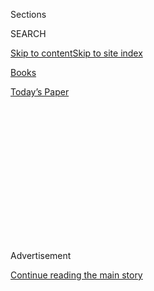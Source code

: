 <div id="app">

<div>

<div>

<div>

<div class="NYTAppHideMasthead css-1q2w90k e1suatyy0">

<div class="section css-ui9rw0 e1suatyy2">

<div class="css-eph4ug er09x8g0">

<div class="css-6n7j50">

</div>

<span class="css-1dv1kvn">Sections</span>

<div class="css-10488qs">

<span class="css-1dv1kvn">SEARCH</span>

</div>

[Skip to content](#site-content)[Skip to site
index](#site-index)

</div>

<div id="masthead-section-label" class="css-1wr3we4 eaxe0e00">

[Books](https://www.nytimes.com/section/books)

</div>

<div class="css-10698na e1huz5gh0">

</div>

</div>

<div id="masthead-bar-one" class="section hasLinks css-15hmgas e1csuq9d3">

<div class="css-uqyvli e1csuq9d0">

</div>

<div class="css-1uqjmks e1csuq9d1">

</div>

<div class="css-9e9ivx">

[](https://myaccount.nytimes.com/auth/login?response_type=cookie&client_id=vi)

</div>

<div class="css-1bvtpon e1csuq9d2">

[Today’s
Paper](https://www.nytimes.com/section/todayspaper)

</div>

</div>

</div>

</div>

<div data-aria-hidden="false">

<div id="site-content" data-role="main">

<div>

<div class="css-1aor85t" style="opacity:0.000000001;z-index:-1;visibility:hidden">

<div class="css-1hqnpie">

<div class="css-epjblv">

<span class="css-17xtcya">[Books](/section/books)</span><span class="css-x15j1o">|</span><span class="css-fwqvlz">Charles
Webb, Elusive Author of ‘The Graduate,’ Dies at
81</span>

</div>

<div class="css-k008qs">

<div class="css-1iwv8en">

<span class="css-18z7m18"></span>

<div>

</div>

</div>

<span class="css-1n6z4y">https://nyti.ms/2NB5yAh</span>

<div class="css-1705lsu">

<div class="css-4xjgmj">

<div class="css-4skfbu" data-role="toolbar" data-aria-label="Social Media Share buttons, Save button, and Comments Panel with current comment count" data-testid="share-tools">

  - 
  - 
  - 
  - 
    
    <div class="css-6n7j50">
    
    </div>

  - 

</div>

</div>

</div>

</div>

</div>

</div>

<div id="NYT_TOP_BANNER_REGION" class="css-13pd83m">

</div>

<div id="top-wrapper" class="css-1sy8kpn">

<div id="top-slug" class="css-l9onyx">

Advertisement

</div>

[Continue reading the main
story](#after-top)

<div class="ad top-wrapper" style="text-align:center;height:100%;display:block;min-height:250px">

<div id="top" class="place-ad" data-position="top" data-size-key="top">

</div>

</div>

<div id="after-top">

</div>

</div>

<div>

<div id="sponsor-wrapper" class="css-1hyfx7x">

<div id="sponsor-slug" class="css-19vbshk">

Supported by

</div>

[Continue reading the main
story](#after-sponsor)

<div id="sponsor" class="ad sponsor-wrapper" style="text-align:center;height:100%;display:block">

</div>

<div id="after-sponsor">

</div>

</div>

<div class="css-186x18t">

</div>

<div class="css-1vkm6nb ehdk2mb0">

# Charles Webb, Elusive Author of ‘The Graduate,’ Dies at 81

</div>

His novel was turned into an era-defining movie, but he was never
comfortable with its success, and he chose to live in poverty.

<div class="css-79elbk" data-testid="photoviewer-wrapper">

<div class="css-z3e15g" data-testid="photoviewer-wrapper-hidden">

</div>

<div class="css-1a48zt4 ehw59r15" data-testid="photoviewer-children">

![<span class="css-16f3y1r e13ogyst0" data-aria-hidden="true">The author
Charles Webb in an undated photo with his wife, Eve Rudd, who adopted
the name Fred. His novel “The Graduate” was the basis of the hit 1967
film.</span><span class="css-cnj6d5 e1z0qqy90" itemprop="copyrightHolder"><span class="css-1ly73wi e1tej78p0">Credit...</span><span><span>Andrew
Hasson/Alamy</span></span></span>](https://static01.nyt.com/images/2020/06/29/obituaries/26Webb1/26Webb1-articleLarge.jpg?quality=75&auto=webp&disable=upscale)

</div>

</div>

<div class="css-18e8msd">

<div class="css-vp77d3 epjyd6m0">

<div class="css-hus3qt ey68jwv0" data-aria-hidden="true">

[![John
Leland](https://static01.nyt.com/images/2018/02/20/multimedia/author-john-leland/author-john-leland-thumbLarge.jpg
"John Leland")](https://www.nytimes.com/by/john-leland)

</div>

<div class="css-1baulvz">

By [<span class="css-1baulvz last-byline" itemprop="name">John
Leland</span>](https://www.nytimes.com/by/john-leland)

</div>

</div>

  - 
    
    <div class="css-ld3wwf e16638kd2">
    
    June 28,
    2020
    
    </div>

  - 
    
    <div class="css-4xjgmj">
    
    <div class="css-d8bdto" data-role="toolbar" data-aria-label="Social Media Share buttons, Save button, and Comments Panel with current comment count" data-testid="share-tools">
    
      - 
      - 
      - 
      - 
        
        <div class="css-6n7j50">
        
        </div>
    
      - 
    
    </div>
    
    </div>

</div>

</div>

<div class="section meteredContent css-1r7ky0e" name="articleBody" itemprop="articleBody">

<div class="css-1fanzo5 StoryBodyCompanionColumn">

<div class="css-53u6y8">

Charles Webb, who wrote the 1963 novel “The Graduate,” the basis for the
hit 1967 film, and then spent decades running from its success, died on
June 16 in East Sussex, England. He was 81.

A spokesman for his son John confirmed the death, in a hospital, but did
not specify the cause.

Mr. Webb’s novel, written shortly after college and based largely on his
relationship with his wife, Eve Rudd, was made into an era-defining
film, directed by Mike Nichols and starring Dustin Hoffman and Anne
Bancroft, that gave voice to a generation’s youthful rejection of
materialism. Mr. Webb and his wife, both born into privilege, carried
that rejection well beyond youth, choosing to live in poverty and giving
away whatever money came their way, even as the movie’s acclaim
continued to follow them.

“My whole life has been measured by it,” he told the British newspaper
The Telegraph in 2007, when the couple were living in a drab hotel room
paid for by British social services.

Mr. Webb published eight books, including a sequel to “The Graduate,”
“Home School” (2007), in which the main characters, Benjamin and
Elaine, are grown up and teaching their children themselves. He agreed
to publish it only to pay off a 30,000-pound debt, said Jack Malvern, a
Times of London reporter who was friendly with Mr. Webb and helped with
that deal.

</div>

</div>

<div class="css-1fanzo5 StoryBodyCompanionColumn">

<div class="css-53u6y8">

“He had a very odd relationship with money,” said Caroline Dawnay, who
was briefly Mr. Webb’s agent in the early 2000s when his novel “New
Cardiff” was made into the 2003 movie [“Hope
Springs,”](https://www.youtube.com/watch?v=HExTPHMoxr4) starring Colin
Firth. “He never wanted any. He had an anarchist view of the
relationship between humanity and money.”

He gave away homes, paintings, his inheritance, even his royalties from
“The Graduate,” which became a million-seller after the movie’s
success, to the benefit of the Anti-Defamation League. He awarded his
10,000-pound payout from “Hope Springs” as a prize to a performance
artist named Dan Shelton, who had mailed himself to the Tate Modern in a
cardboard box.

At his second wedding to Ms. Rudd — they married in 1962, then divorced
in 1981 to protest the institution of marriage, then remarried around
2001 for immigration purposes — he did not give his bride a ring,
because he disapproved of jewelry. Ms. Dawnay, the only witness save two
strangers pulled in off the street, recalled that the couple walked nine
miles to the registry office for the ceremony, wearing the only clothes
they owned.

Lots of people momentarily embrace the idea of leaving the rat race,
like the characters in “The Graduate.” Mr. Webb and Ms. Rudd did it,
with all the consequences it entailed. If they regretted the choice,
they did not say so.

</div>

</div>

<div class="css-1fanzo5 StoryBodyCompanionColumn">

<div class="css-53u6y8">

“When you run out of money it’s a purifying experience,” Mr. Webb told
The Times of London after the couple moved to England. “It focuses the
mind like nothing else.”

</div>

</div>

<div class="css-79elbk" data-testid="photoviewer-wrapper">

<div class="css-z3e15g" data-testid="photoviewer-wrapper-hidden">

</div>

<div class="css-1a48zt4 ehw59r15" data-testid="photoviewer-children">

![<span class="css-16f3y1r e13ogyst0" data-aria-hidden="true">Dustin
Hoffman as Benjamin and Anne Bancroft as Mrs. Robinson in Mike Nichols’s
1967 adaptation of Mr. Webb’s
novel.</span><span class="css-cnj6d5 e1z0qqy90" itemprop="copyrightHolder"><span class="css-1ly73wi e1tej78p0">Credit...</span><span>Metro-Goldwyn-Mayer</span></span>](https://static01.nyt.com/images/2020/06/26/obituaries/00Webb3/merlin_81144752_b5fdc2cb-cdaa-401b-b33e-3c7f074ca6be-articleLarge.jpg?quality=75&auto=webp&disable=upscale)

</div>

</div>

<div class="css-1fanzo5 StoryBodyCompanionColumn">

<div class="css-53u6y8">

Charles Richard Webb was born on June 9, 1939, in San Francisco, and
grew up in Pasadena, Calif. His father, Dr. Richard Webb, was a heart
specialist, part of a wealthy social circle like the one Charles would
skewer in “The Graduate.” (Charles described his relationship with his
father as “reasonably bad.”) His mother, Janet Farrington Webb, was, he
said, a socialite and an avid reader from whom he “was always looking
for crumbs of approval.” He said “The Graduate” was an attempt to win
her favor; it went decidedly wrong.

A younger brother, Sidney Farrington Webb, became a doctor in Las
Cruces, N.M.

Charles went to boarding school and then to Williams College in
Massachusetts, where he earned a degree in American history and
literature in 1961. He said his schools had been “chosen” for him “on
the basis of how it looked.” A mediocre student, he nonetheless managed
to win a two-year writing fellowship, which he used to write “The
Graduate.”

While at Williams, he met Ms. Rudd, a Bennington College student. She
was a former debutante from a family of teachers with a bohemian streak
— her brother was the avant-garde jazz trombonist [Roswell
Rudd](https://www.nytimes.com/2017/12/26/obituaries/roswell-rudd-82-trombonist-with-a-wide-open-approach-is-dead.html)
— and they both rejected the bourgeois worlds of their families. Their
first date, they told interviewers, was in a cemetery.

Their romance, and her mother’s disapproval of him, became the basis for
“The Graduate.” The inspiration for the character Mrs. Robinson, who
seduces young Benjamin, may have come from one of his parents’ friends,
whom he accidentally saw naked.

Reviewing the book in The Times, Orville Prescott called it a “fictional
failure” but favorably compared its protagonist to Holden Caulfield of
“The Catcher in the Rye.”

With its mumbling ennui and conversations that do not connect, the novel
captured the moment just before the repressed Eisenhower era blossomed
into the Technicolor 1960s. The characters are not idealistic; they’re
groping for ideals, their flight from their parents’ values and
lifestyles more solitary than collective. In the last pages, Benjamin
and Elaine are alone on a bus, shaken, heading into a future that is
opaque to them. Hello darkness, my old
friend.

</div>

</div>

<div class="css-79elbk" data-testid="photoviewer-wrapper">

<div class="css-z3e15g" data-testid="photoviewer-wrapper-hidden">

</div>

<div class="css-1a48zt4 ehw59r15" data-testid="photoviewer-children">

<div class="css-1xdhyk6 erfvjey0">

<span class="css-1ly73wi e1tej78p0">Image</span>

<div class="css-zjzyr8">

<div data-testid="lazyimage-container" style="height:589.0222222222222px">

</div>

</div>

</div>

<span class="css-16f3y1r e13ogyst0" data-aria-hidden="true">Mr. Webb’s
romance with Eve Rudd, and her mother’s disapproval of him, became the
basis for “The Graduate.”</span>

</div>

</div>

<div class="css-1fanzo5 StoryBodyCompanionColumn">

<div class="css-53u6y8">

So began the iconoclastic journey of Charles and Eve, who later adopted
the single name Fred, in solidarity with a self-help group for men with
low self-esteem. Despite her parents’ intervention the couple married,
then later sold their wedding gifts back to the guests and donated the
money to charity.

“Their wedding was a total contradiction to the way they ended up
living,” Priscilla Rudd Wolf, Eve’s sister, said in an email. “It was a
big wedding; my sister wore a white bridal gown; I was maid of honor. It
was in the Salisbury School Chapel, where my parents taught, and the
whole town was there.” She added: “They seemed like a typical
all-American couple off to a typical all-American life. But that wasn’t
to be.”

Shedding their possessions became a full-time mission. They gave away a
California bungalow, the first of three houses they would jettison,
saying that owning things oppressed them.

Mr. Webb declined his inheritance from his father’s family but was
unable to decline the money from his mother’s; so they gave that away,
along with artwork by Andy Warhol, Roy Lichtenstein and Robert
Rauschenberg.

As the 1960s bloomed, the couple underwent gestalt therapy. Fred, a
painter, hosted a one-woman show in the nude as a feminist statement.
She shaved her head — in order, she said, to shed the oppressive demands
of feminine adornment.

They moved to California and then back east to a dilapidated house in
Hastings-on-Hudson, N.Y., in Westchester County, and had two sons, John
and David.

</div>

</div>

<div class="css-1fanzo5 StoryBodyCompanionColumn">

<div class="css-53u6y8">

Mr. Webb followed “The Graduate” with “Love, Roger” (1969) and “The
Marriage of a Young Stockbroker” (1970), which Lawrence Turman, who
produced “The Graduate,” turned into a movie starring Richard Benjamin.
It fizzled. Critics compared his later books unfavorably with his debut.

He refused to do book signings, Ms. Dawnay said, viewing them as “a sin
against decency.”

In the late 1970s the couple moved back to the West Coast and took their
sons out of school, choosing to home-school them, which was not
sanctioned at the time. So the family moved around, at one point living
in a Volkswagen bus, driving from one campground to another. In a 1992
interview with The Washington Post, John Webb called that part of his
education
“[unschooling](https://www.washingtonpost.com/archive/lifestyle/1992/12/20/the-dropout/b90ccd01-4bab-48b7-9801-77092aa1c943/?itid=lk_inline_manual_28).”

Charles Webb worked menial jobs: clerk at a Kmart, itinerant farmworker,
house cleaner. The couple were caretakers at a nudist colony in New
Jersey, earning $198 a week.

Mr. Webb complained about being tied to “The Graduate,” but in the early
1990s he wrote a sequel, “Gwen,” narrated by Benjamin and Elaine’s
daughter. Benjamin works at a Kmart and as a janitor at his old school,
finding liberation in giving up his material trappings to serve others.

“Gwen” was never published; Mr. Webb went nearly 25 years between books
before “New Cardiff,” in 2001.

By then the couple were living in England — they had moved there, he
said, so he could try writing an English character — and their sons were
grown.

Ms. Dawnay, who visited the couple in Brighton, said they lived with
almost no furniture and only one change of clothes. Though “New Cardiff”
was warmly received, it did not revive Mr. Webb’s career, nor did the
“Graduate” sequel he finally did publish, “Home School.”

</div>

</div>

<div class="css-1fanzo5 StoryBodyCompanionColumn">

<div class="css-53u6y8">

Fred, Mr. Webb’s wife, died in 2019, Mr. Malvern said, leaving him quite
alone, although he is survived by his sons — David, a performance artist
who once cooked a copy of “The Graduate” and ate it with cranberry
sauce, and [John,](https://ihsmarkit.com/experts/webb-john.html) a
director at the consulting and research firm IHS Markit — and his
brother. Mr. Malvern said he did not know whether Mr. Webb had still
been writing.

Mr. Webb’s death brings to a close a decades-long experiment that was
less a retreat than an attempt to change the terms of engagement between
artists and the world.

As he once told The Boston Globe, “The public’s praise of creative
people is a mask — a mask for jealousy or hatred.” By the couple’s
various renunciations, he said, “We hope to make the point that the
creative process is really a defense mechanism on the part of artists —
that creativity is not a romantic notion.”

</div>

</div>

</div>

<div>

</div>

<div>

</div>

<div>

</div>

<div>

<div id="bottom-wrapper" class="css-1ede5it">

<div id="bottom-slug" class="css-l9onyx">

Advertisement

</div>

[Continue reading the main
story](#after-bottom)

<div id="bottom" class="ad bottom-wrapper" style="text-align:center;height:100%;display:block;min-height:90px">

</div>

<div id="after-bottom">

</div>

</div>

</div>

</div>

</div>

## Site Index

<div>

</div>

## Site Information Navigation

  - [© <span>2020</span> <span>The New York Times
    Company</span>](https://help.nytimes.com/hc/en-us/articles/115014792127-Copyright-notice)

<!-- end list -->

  - [NYTCo](https://www.nytco.com/)
  - [Contact
    Us](https://help.nytimes.com/hc/en-us/articles/115015385887-Contact-Us)
  - [Work with us](https://www.nytco.com/careers/)
  - [Advertise](https://nytmediakit.com/)
  - [T Brand Studio](http://www.tbrandstudio.com/)
  - [Your Ad
    Choices](https://www.nytimes.com/privacy/cookie-policy#how-do-i-manage-trackers)
  - [Privacy](https://www.nytimes.com/privacy)
  - [Terms of
    Service](https://help.nytimes.com/hc/en-us/articles/115014893428-Terms-of-service)
  - [Terms of
    Sale](https://help.nytimes.com/hc/en-us/articles/115014893968-Terms-of-sale)
  - [Site
    Map](https://spiderbites.nytimes.com)
  - [Help](https://help.nytimes.com/hc/en-us)
  - [Subscriptions](https://www.nytimes.com/subscription?campaignId=37WXW)

</div>

</div>

</div>

</div>
